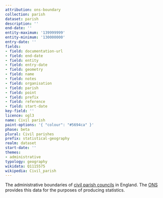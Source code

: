 ```yaml
---
attribution: ons-boundary
collection: parish
dataset: parish
description: ''
end-date: ''
entity-maximum: '139999999'
entity-minimum: '130000000'
entry-date: ''
fields:
- field: documentation-url
- field: end-date
- field: entity
- field: entry-date
- field: geometry
- field: name
- field: notes
- field: organisation
- field: parish
- field: point
- field: prefix
- field: reference
- field: start-date
key-field: ''
licence: ogl3
name: Civil parish
paint-options: '{ "colour": "#5694ca" }'
phase: beta
plural: Civil parishes
prefix: statistical-geography
realm: dataset
start-date: ''
themes:
- administrative
typology: geography
wikidata: Q1115575
wikipedia: Civil_parish
---
```


The administrative boundaries of [civil parish councils](https://en.wikipedia.org/wiki/Parish_council_(England)) in England.
The [ONS](https://www.ons.gov.uk/methodology/geography/ukgeographies/administrativegeography/england#parishes-and-communities) provides this
data for the purposes of producing statistics.
